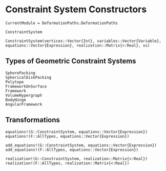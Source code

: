 # Constraint System Constructors

```@meta
CurrentModule = DeformationPaths.DeformationPaths
```

```@docs
ConstraintSystem

ConstraintSystem(vertices::Vector{Int}, variables::Vector{Variable}, equations::Vector{Expression}, realization::Matrix{<:Real}, xs)
```

## Types of Geometric Constraint Systems

```@docs
SpherePacking
SphericalDiskPacking
Polytope
FrameworkOnSurface
Framework
VolumeHypergraph
BodyHinge
AngularFramework
```

## Transformations

```@docs
equations!(G::ConstraintSystem, equations::Vector{Expression})
equations!(F::AllTypes, equations::Vector{Expression})

add_equations!(G::ConstraintSystem, equations::Vector{Expression})
add_equations!(F::AllTypes, equations::Vector{Expression})

realization!(G::ConstraintSystem, realization::Matrix{<:Real})
realization!(F::AllTypes, realization::Matrix{<:Real})
```